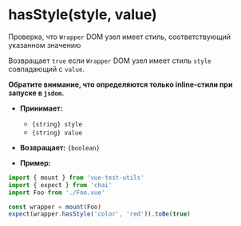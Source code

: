 # hasStyle(style, value)

Проверка, что `Wrapper` DOM узел имеет стиль, соответствующий указанном значению

Возвращает `true` если `Wrapper` DOM узел имеет стиль `style` совпадающий с `value`.

**Обратите внимание, что определяются только inline-стили при запуске в `jsdom`.**

- **Принимает:**
  - `{string} style`
  - `{string} value`

- **Возвращает:** `{boolean}`

- **Пример:**

```js
import { mount } from 'vue-test-utils'
import { expect } from 'chai'
import Foo from './Foo.vue'

const wrapper = mount(Foo)
expect(wrapper.hasStyle('color', 'red')).toBe(true)
```
